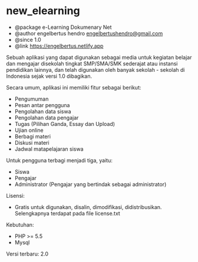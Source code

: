 # new_elearning

-   @package e-Learning Dokumenary Net
-   @author engelbertus hendro <engelbertushendro@gmail.com>
-   @since 1.0
-   @link https://engelbertus.netlify.app

Sebuah aplikasi yang dapat digunakan sebagai media untuk kegiatan belajar dan mengajar disekolah tingkat SMP/SMA/SMK sederajat atau instansi pendidikan lainnya, dan telah digunakan oleh banyak sekolah - sekolah di Indonesia sejak versi 1.0 dibagikan.

Secara umum, aplikasi ini memiliki fitur sebagai berikut:

-   Pengumuman
-   Pesan antar pengguna
-   Pengolahan data siswa
-   Pengolahan data pengajar
-   Tugas (Pilihan Ganda, Essay dan Upload)
-   Ujian online
-   Berbagi materi
-   Diskusi materi
-   Jadwal matapelajaran siswa

Untuk pengguna terbagi menjadi tiga, yaitu:

-   Siswa
-   Pengajar
-   Administrator (Pengajar yang bertindak sebagai administrator)

Lisensi:

-   Gratis untuk digunakan, disalin, dimodifikasi, didistribusikan. Selengkapnya terdapat pada file license.txt

Kebutuhan:

-   PHP >= 5.5
-   Mysql

Versi terbaru: 2.0
